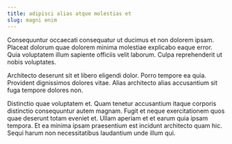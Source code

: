 ```yaml
---
title: adipisci alias atque molestias et
slug: magni enim
---
```


Consequuntur occaecati consequatur ut ducimus et non dolorem ipsam. Placeat dolorum quae dolorem minima molestiae explicabo eaque error. Quia voluptatem illum sapiente officiis velit laborum. Culpa reprehenderit ut nobis voluptates.

Architecto deserunt sit et libero eligendi dolor. Porro tempore ea quia. Provident dignissimos dolores vitae. Alias architecto alias accusantium sit fuga tempore dolores non.

Distinctio quae voluptatem et. Quam tenetur accusantium itaque corporis distinctio consequuntur autem magnam. Fugit et neque exercitationem quos quae deserunt totam eveniet et. Ullam aperiam et et earum quia ipsam tempora. Et ea minima ipsam praesentium est incidunt architecto quam hic. Sequi harum non necessitatibus laudantium unde illum qui.
